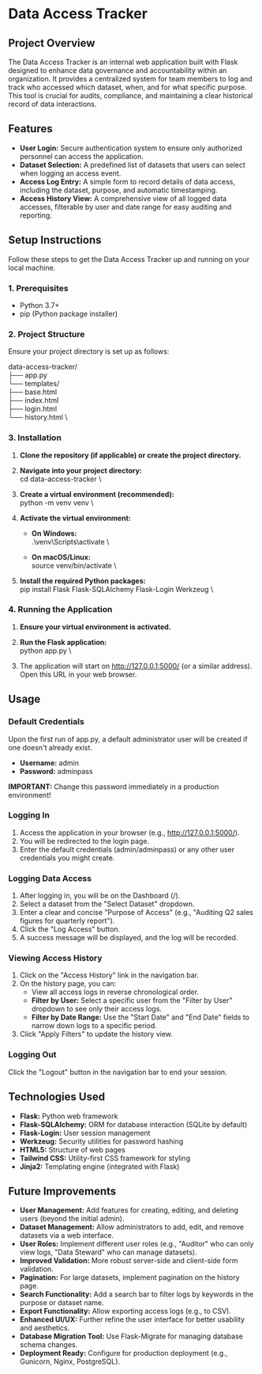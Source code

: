 # **Data Access Tracker**


## **Project Overview**

The Data Access Tracker is an internal web application built with Flask designed to enhance data governance and accountability within an organization. It provides a centralized system for team members to log and track who accessed which dataset, when, and for what specific purpose. This tool is crucial for audits, compliance, and maintaining a clear historical record of data interactions.


## **Features**



* **User Login:** Secure authentication system to ensure only authorized personnel can access the application.
* **Dataset Selection:** A predefined list of datasets that users can select when logging an access event.
* **Access Log Entry:** A simple form to record details of data access, including the dataset, purpose, and automatic timestamping.
* **Access History View:** A comprehensive view of all logged data accesses, filterable by user and date range for easy auditing and reporting.


## **Setup Instructions**

Follow these steps to get the Data Access Tracker up and running on your local machine.


### **1. Prerequisites**



* Python 3.7+
* pip (Python package installer)


### **2. Project Structure**

Ensure your project directory is set up as follows:

data-access-tracker/ \
├── app.py \
└── templates/ \
    ├── base.html \
    ├── index.html \
    ├── login.html \
    └── history.html \



### **3. Installation**



1. **Clone the repository (if applicable) or create the project directory.**
2. **Navigate into your project directory:** \
cd data-access-tracker \

3. **Create a virtual environment (recommended):** \
python -m venv venv \

4. **Activate the virtual environment:**
    * **On Windows:** \
.\venv\Scripts\activate \

    * **On macOS/Linux:** \
source venv/bin/activate \

5. **Install the required Python packages:** \
pip install Flask Flask-SQLAlchemy Flask-Login Werkzeug \



### **4. Running the Application**



1. **Ensure your virtual environment is activated.**
2. **Run the Flask application:** \
python app.py \

3. The application will start on http://127.0.0.1:5000/ (or a similar address). Open this URL in your web browser.


## **Usage**


### **Default Credentials**

Upon the first run of app.py, a default administrator user will be created if one doesn't already exist.



* **Username:** admin
* **Password:** adminpass

**IMPORTANT:** Change this password immediately in a production environment!


### **Logging In**



1. Access the application in your browser (e.g., http://127.0.0.1:5000/).
2. You will be redirected to the login page.
3. Enter the default credentials (admin/adminpass) or any other user credentials you might create.


### **Logging Data Access**



1. After logging in, you will be on the Dashboard (/).
2. Select a dataset from the "Select Dataset" dropdown.
3. Enter a clear and concise "Purpose of Access" (e.g., "Auditing Q2 sales figures for quarterly report").
4. Click the "Log Access" button.
5. A success message will be displayed, and the log will be recorded.


### **Viewing Access History**



1. Click on the "Access History" link in the navigation bar.
2. On the history page, you can:
    * View all access logs in reverse chronological order.
    * **Filter by User:** Select a specific user from the "Filter by User" dropdown to see only their access logs.
    * **Filter by Date Range:** Use the "Start Date" and "End Date" fields to narrow down logs to a specific period.
3. Click "Apply Filters" to update the history view.


### **Logging Out**

Click the "Logout" button in the navigation bar to end your session.


## **Technologies Used**



* **Flask:** Python web framework
* **Flask-SQLAlchemy:** ORM for database interaction (SQLite by default)
* **Flask-Login:** User session management
* **Werkzeug:** Security utilities for password hashing
* **HTML5:** Structure of web pages
* **Tailwind CSS:** Utility-first CSS framework for styling
* **Jinja2:** Templating engine (integrated with Flask)


## **Future Improvements**



* **User Management:** Add features for creating, editing, and deleting users (beyond the initial admin).
* **Dataset Management:** Allow administrators to add, edit, and remove datasets via a web interface.
* **User Roles:** Implement different user roles (e.g., "Auditor" who can only view logs, "Data Steward" who can manage datasets).
* **Improved Validation:** More robust server-side and client-side form validation.
* **Pagination:** For large datasets, implement pagination on the history page.
* **Search Functionality:** Add a search bar to filter logs by keywords in the purpose or dataset name.
* **Export Functionality:** Allow exporting access logs (e.g., to CSV).
* **Enhanced UI/UX:** Further refine the user interface for better usability and aesthetics.
* **Database Migration Tool:** Use Flask-Migrate for managing database schema changes.
* **Deployment Ready:** Configure for production deployment (e.g., Gunicorn, Nginx, PostgreSQL).
